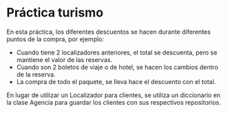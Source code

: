 # Práctica turismo
En esta práctica, los diferentes descuentos se hacen durante diferentes puntos de la compra, por ejemplo:
- Cuando tiene 2 localizadores anteriores, el total se descuenta, pero se mantiene el valor de las reservas.
- Cuando son 2 boletos de viaje o de hotel, se hacen los cambios dentro de la reserva.
- La compra de todo el paquete, se lleva hace el descuento con el total.

En lugar de utilizar un Localizador para clientes, se utiliza un diccionario en la clase Agencia para guardar los clientes con sus respectivos repositorios.